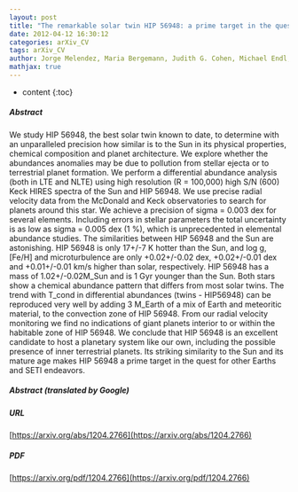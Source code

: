 ```yaml
---
layout: post
title: "The remarkable solar twin HIP 56948: a prime target in the quest for other Earths"
date: 2012-04-12 16:30:12
categories: arXiv_CV
tags: arXiv_CV
author: Jorge Melendez, Maria Bergemann, Judith G. Cohen, Michael Endl, Amanda I. Karakas, Ivan Ramirez, William D. Cochran, David Yong, Phillip J. MacQueen, Chiaki Kobayashi, Martin Asplund
mathjax: true
---
```


* content
{:toc}

##### Abstract
We study HIP 56948, the best solar twin known to date, to determine with an unparalleled precision how similar is to the Sun in its physical properties, chemical composition and planet architecture. We explore whether the abundances anomalies may be due to pollution from stellar ejecta or to terrestrial planet formation. We perform a differential abundance analysis (both in LTE and NLTE) using high resolution (R = 100,000) high S/N (600) Keck HIRES spectra of the Sun and HIP 56948. We use precise radial velocity data from the McDonald and Keck observatories to search for planets around this star. We achieve a precision of sigma = 0.003 dex for several elements. Including errors in stellar parameters the total uncertainty is as low as sigma = 0.005 dex (1 %), which is unprecedented in elemental abundance studies. The similarities between HIP 56948 and the Sun are astonishing. HIP 56948 is only 17+/-7 K hotter than the Sun, and log g, [Fe/H] and microturbulence are only +0.02+/-0.02 dex, +0.02+/-0.01 dex and +0.01+/-0.01 km/s higher than solar, respectively. HIP 56948 has a mass of 1.02+/-0.02M_Sun and is 1 Gyr younger than the Sun. Both stars show a chemical abundance pattern that differs from most solar twins. The trend with T_cond in differential abundances (twins - HIP56948) can be reproduced very well by adding 3 M_Earth of a mix of Earth and meteoritic material, to the convection zone of HIP 56948. From our radial velocity monitoring we find no indications of giant planets interior to or within the habitable zone of HIP 56948. We conclude that HIP 56948 is an excellent candidate to host a planetary system like our own, including the possible presence of inner terrestrial planets. Its striking similarity to the Sun and its mature age makes HIP 56948 a prime target in the quest for other Earths and SETI endeavors.

##### Abstract (translated by Google)


##### URL
[https://arxiv.org/abs/1204.2766](https://arxiv.org/abs/1204.2766)

##### PDF
[https://arxiv.org/pdf/1204.2766](https://arxiv.org/pdf/1204.2766)

